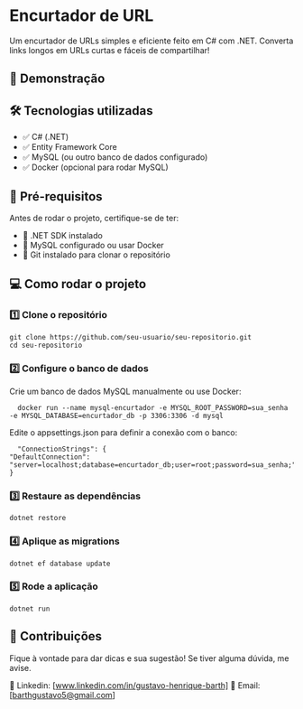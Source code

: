# Encurtador de URL

Um encurtador de URLs simples e eficiente feito em C# com .NET. Converta links longos em URLs curtas e fáceis de compartilhar!

## 🚀 Demonstração



## 🛠 Tecnologias utilizadas
* ✅ C# (.NET)
* ✅ Entity Framework Core
* ✅ MySQL (ou outro banco de dados configurado)
* ✅ Docker (opcional para rodar MySQL)

## 📌 Pré-requisitos
Antes de rodar o projeto, certifique-se de ter:

* 🔹 .NET SDK instalado
* 🔹 MySQL configurado ou usar Docker
* 🔹 Git instalado para clonar o repositório

## 💻 Como rodar o projeto

### 1️⃣ Clone o repositório
    git clone https://github.com/seu-usuario/seu-repositorio.git
    cd seu-repositorio

### 2️⃣ Configure o banco de dados
   Crie um banco de dados MySQL manualmente ou use Docker:
    
      docker run --name mysql-encurtador -e MYSQL_ROOT_PASSWORD=sua_senha -e MYSQL_DATABASE=encurtador_db -p 3306:3306 -d mysql
  Edite o appsettings.json para definir a conexão com o banco:
     
      "ConnectionStrings": {
    "DefaultConnection": "server=localhost;database=encurtador_db;user=root;password=sua_senha;"
    }

### 3️⃣ Restaure as dependências
    dotnet restore

### 4️⃣ Aplique as migrations
    dotnet ef database update

### 5️⃣ Rode a aplicação
    dotnet run

## 🤝 Contribuições
Fique à vontade para dar dicas e sua sugestão! Se tiver alguma dúvida, me avise.

📩 Linkedin: [www.linkedin.com/in/gustavo-henrique-barth]
📩 Email: [barthgustavo5@gmail.com]
